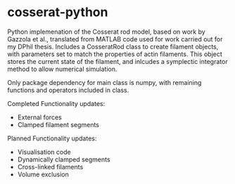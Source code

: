 # cosserat-python
Python implemenation of the Cosserat rod model, based on work by Gazzola et al., translated from MATLAB code used for work carried out for my DPhil thesis. Includes a CosseratRod class to create filament objects, with parameters set to match the properties of actin filaments. This object stores the current state of the filament, and inlcudes a symplectic integrator method to allow numerical simulation. 

Only package dependency for main class is numpy, with remaining functions and operators included in class.

Completed Functionality updates:
- External forces
- Clamped filament segments

Planned Functionality updates:
- Visualisation code
- Dynamically clamped segments
- Cross-linked filaments
- Volume exclusion
